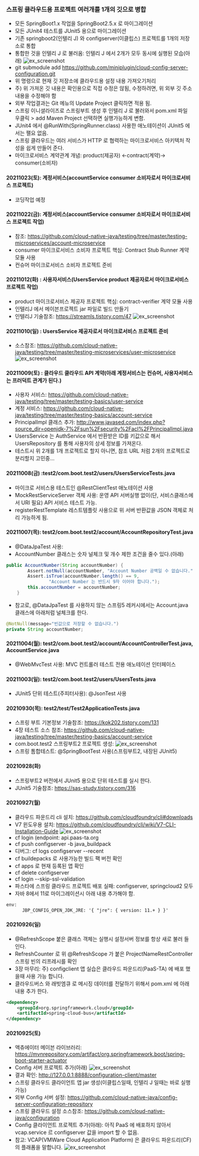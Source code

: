### 스프링 클라우드용 프로젝트 여러개를 1개의 깃으로 병합
- 모든 SpringBoot1.x 작업을 SpringBoot2.5.x 로 마이그레이션
- 모든 JUnit4 테스트를 JUnit5 용으로 마이그레이션
- 기존 springboot2(인텔리 J) 와 configserver(이클립스) 프로젝트를 1개의 저장소로 통합
- 통합한 것을 인텔리 J 로 불러옴: 인텔리 J 에서 2개가 모두 동시에 실행된 모습(아래)
  ![ex_screenshot](./README/img.png)
- git submodule add https://github.com/miniplugin/cloud-config-server-configuration.git
- 위 명령으로 현재 깃 저장소에 클라우드용 설정 내용 가져오기처리
- 주) 위 가져온 깃 내용은 확인용으로 직접 수정은 않됨, 수정하려면, 위 외부 깃 주소내용을 수정해야 함
- 외부 작업결과는 Git 메뉴의 Update Project 클릭하면 적용 됨.
- 스프링 이니셜라이즈로 스프링부트 생성 후 인텔리 J 로 불러와서 pom.xml 파일 우클릭 > add Maven Project 선택하면 실행가능하게 변함.
- JUnit4 에서 @RunWith(SpringRunner.class) 사용한 애노테이션이 JUnit5 에서는 팰요 없음.
- 스프링 클라우드는 여러 서비스가 HTTP 로 협력하는 마이크로서비스 아키텍처 작성을 쉽게 만들어 준다.
- 마이크로서비스 계약관계 개념: product(제공자) <-contract(계약)-> consumer(소비자)

#### 20211023(토): 계정서비스(accountService consumer 소비자로서 마이크로서비스 프로젝트) 
- 코딩작업 예정

#### 20211022(금): 계정서비스(accountService consumer 소비자로서 마이크로서비스 프로젝트 작업)
- 참조: https://github.com/cloud-native-java/testing/tree/master/testing-microservices/account-microservice
- consumer 마이크로서비스 소비자 프로젝트 핵심: Contract Stub Runner 계약 모듈 사용
- 컨슈머 마이크로서비스 소비자 프로젝트 준비

#### 20211012(화) : 사용자서비스(UsersService product 제공자로서 마이크로서비스 프로젝트 작업)
- product 마이크로서비스 제공자 프로젝트 핵심: contract-verifier 계약 모듈 사용
- 인텔리J 에서 메이븐프로젝트 jar 파일로 빌드 만들기
- 인텔리J 기술참조: https://streamls.tistory.com/47
![ex_screenshot](./README/img_4.png)

#### 20211010(일) : UsersService 제공자로서 마이크로서비스 프로젝트 준비
- 소스참조: https://github.com/cloud-native-java/testing/tree/master/testing-microservices/user-microservice
  ![ex_screenshot](./README/img_3.png)

#### 20211009(토) : 클라우드 클라우드 API 계약(아래 계정서비스는 컨슈머, 사용자서비스는 프러덕트 관계가 된다.)
- 사용자 서비스:  https://github.com/cloud-native-java/testing/tree/master/testing-basics/user-service
- 계정 서비스: https://github.com/cloud-native-java/testing/tree/master/testing-basics/account-service
- PrincipalImpl 클래스 추가: http://www.javased.com/index.php?source_dir=openjdk-7%2Fsun%2Fsecurity%2Facl%2FPrincipalImpl.java
- UsersService 는 AuthService 에서 반환받은 ID를 키값으로 해서 UsersRepository 를 통해 사용자의 상세 정보를 가져온다.
- 테스트시 위 2개를 1개 프로젝트로 할지 아니면, 참조 URL 처럼 2개의 프로젝트로 분리할지 고민중... 

#### 20211008(금) :test2/com.boot.test2/users/UsersServiceTests.java
- 마이크로 서비스용 테스트인 @RestClientTest 애노테이션 사용
- MockRestServiceServer 객체 사용: 운영 API 서버실행 없이(단, 서비스클래스에서 URI 필요) API 서비스 테스트 가능.
- registerRestTemplate 레스트템플릿 사용으로 위 서버 반환값을 JSON 객체로 처리 가능하게 됨.

#### 20211007(목): test2/com.boot.test2/account/AccountRepositoryTest.java
- @DataJpaTest 사용:
- AccountNumber 클래스는 숫자 널체크 및 개수 제한 조건을 줄수 있다.(아래)
```java
public AccountNumber(String accountNumber) {
        Assert.notNull(accountNumber, "Account Number 공백일 수 없습니다.");
        Assert.isTrue(accountNumber.length() == 9,
                "Account Number 는 반드시 9자 이어야 합니다.");
        this.accountNumber = accountNumber;
    }
```
- 참고로, @DataJpaTest 를 사용하지 않는 스프링5 레커시에서는 Account.java 클래스에 아래처럼 널체크를 한다.
```java
@NotNull(message="빈값으로 저장할 수 없습니다.")
private String accountNumber;
```

#### 20211004(월): test2/com.boot.test2/account/AccountControllerTest.java, AccountService.java
- @WebMvcTest 사용: MVC 컨트롤러 테스트 전용 애노테이션 인터페이스

#### 20211003(일): test2/com.boot.test2/users/UsersTests.java
- JUnit5 단위 테스트(주피터사용): @JsonTest 사용 

#### 20210930(목): test2/test/Test2ApplicationTests.java
- 스프링 부트 기본정보 기술참조: https://kok202.tistory.com/131
- 4장 테스트 소스 참조: https://github.com/cloud-native-java/testing/tree/master/testing-basics/account-service
- com.boot.test2 스프링부트2 프로젝트 생성:
  ![ex_screenshot](./README/img_2.png)
- 스프링 톰합테스트: @SpringBootTest 사용(스프링부트2, 내장된 JUnit5)

#### 20210928(화)
- 스프링부트2 버전에서 JUnit5 용으로 단위 테스트를 실시 한다.
- JUnit5 기술참조: https://sas-study.tistory.com/316

#### 20210927(월)
- 클라우드 파운드리 cli 설치: https://github.com/cloudfoundry/cli#downloads
- V7 윈도우용 설치: https://github.com/cloudfoundry/cli/wiki/V7-CLI-Installation-Guide
  ![ex_screenshot](./README/springcloud6.jpg)
- cf login (endpoint: api.paas-ta.org
- cf push configserver -b java_buildpack
- 디버그: cf logs configserver --recent
- cf buildepacks 로 사용가능한 빌드 팩 버전 확인
- cf apps 로 현재 등록된 앱 확인
- cf delete configserver
- cf login --skip-ssl-validation
- 파스타에 스프링 클라우드 프로젝트 배포 실패: configserver, springcloud2 모두
- 자바 8에서 11로 마이그레이션시 아래 내용 추가해야 함.
```xml
env:
      JBP_CONFIG_OPEN_JDK_JRE: '{ "jre": { version: 11.+ } }'
```

#### 20210926(일)
- @RefreshScope 붙은 클래스 객체는 실행시 설정서버 정보를 항상 새로 불러 들인다.
- RefreshCounter 로 위 @RefreshScope 가 붙은 ProjectNameRestController 스프링 빈의 리프레시를 확인
- 3장 마무리: 주) configclient 앱 실습은 클라우드 파운드리(PaaS-TA) 에 배포 했을때 사용 가능 합니다.
- 클라우드버스 와 래빗엠큐 로 메시징 데이터를 전달하기 위해서 pom.xml 에 아래 내용 추가 한다.
```xml
<dependency>
    <groupId>org.springframework.cloud</groupId>
    <artifactId>spring-cloud-bus</artifactId>
</dependency>
```

#### 20210925(토)
- 액츄에이터 메이븐 라이브러리: https://mvnrepository.com/artifact/org.springframework.boot/spring-boot-starter-actuator
- Config 서버 프로젝트 추가(아래)
  ![ex_screenshot](./README/springcloud5.jpg)
- 결과 확인: http://127.0.0.1:8888/configuration-client/master
- 스프링 클라우드 클라이언트 앱 jar 생성(이클립스일때, 인텔리 J 일때는 바로 실행 가능)
- 외부 Config 서버 설정: https://github.com/cloud-native-java/config-server-configuration-repository
- 스프링 클라우드 설정 소스참조: https://github.com/cloud-native-java/configuration
- Config 클라이언트 프로젝트 추가(아래): 아직 PaaS 에 배포하지 않아서 vcap.service 르 configserver 값을 import 할 수 없음.
- 참고: VCAP(VMWare Cloud Application Platform) 은 클라우드 파운드리(CF) 의 플래폼을 말합니다.
  ![ex_screenshot](./README/img_1.png)
